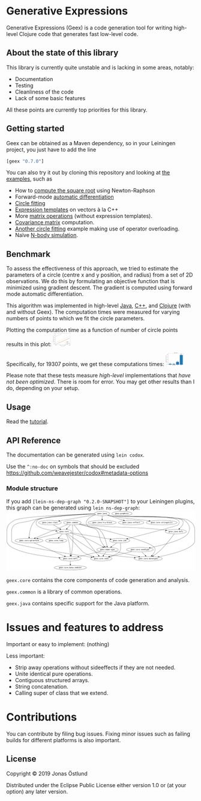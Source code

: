 # Generative Expressions

Generative Expressions (Geex) is a code generation tool for writing high-level Clojure code that generates fast low-level code.

## About the state of this library

This library is currently quite unstable and is lacking in some areas, notably:

  * Documentation
  * Testing
  * Cleanliness of the code
  * Lack of some basic features

All these points are currently top priorities for this library.

## Getting started

Geex can be obtained as a Maven dependency, so in your Leiningen project, you just have to add the line
```clj
[geex "0.7.0"]
```

You can also try it out by cloning this repository and looking at [the examples](test/examples), such as 
  * How to [compute the square root](test/examples/sqrt_test.clj) using Newton-Raphson
  * Forward-mode [automatic differentiation](test/examples/ad_test.clj)
  * [Circle fitting](test/examples/circle_fit_test.clj)
  * [Expression templates](test/examples/expr_templates_test.clj) on vectors à la C++
  * More [matrix operations](test/examples/matrix_test.clj) (without expression templates).
  * [Covariance matrix](test/examples/covariance_test.clj) computation.
  * [Another circle fitting](test/examples/cljd_circle_test.clj) example making use of operator overloading.
  * Naïve [N-body simulation](test/examples/nbody_test.clj).

## Benchmark

To assess the effectiveness of this approach, we tried to estimate the parameters of a circle (centre x and y position, and radius) from a set of 2D observations. We do this by formulating an objective function that is minimized using gradient descent. The gradient is computed using forward mode automatic differentiation.

This algorithm was implemented in high-level [Java](https://github.com/jonasseglare/cljd2019/blob/master/srcjava/cljd/CircleOpt.java), [C++](https://github.com/jonasseglare/cljd2019/blob/master/cpp/circleopt.cpp), and [Clojure](https://github.com/jonasseglare/cljd2019/blob/master/src/cljd/circle.clj) (with and without Geex). The computation times were measured for varying numbers of points to which we fit the circle parameters.

Plotting the computation time as a function of number of circle points results in this plot:
<img src="circlelines.png" width="48">


Specifically, for 19307 points, we get these computations times:
<img src="circlebars.png" width="48">

Please note that these tests measure *high-level* implementations that *have not been optimized*. There is room for error. You may get other results than I do, depending on your setup.

## Usage

Read the [tutorial](./doc/intro.md).

## API Reference

The documentation can be generated using ```lein codox```.

Use the ```^:no-doc``` on symbols that should be excluded
https://github.com/weavejester/codox#metadata-options

### Module structure
If you add ```[lein-ns-dep-graph "0.2.0-SNAPSHOT"]``` to your Leiningen plugins, this graph can be generated using ```lein ns-dep-graph```:
![Module graph](ns-dep-graph.png)

```geex.core``` contains the core components of code generation and analysis.

```geex.common``` is a library of common operations.

```geex.java``` contains specific support for the Java platform.

# Issues and features to address

Important or easy to implement:
  (nothing)

Less important:
 * Strip away operations without sideeffects if they are not needed.
 * Unite identical pure operations.
 * Contiguous structured arrays.
 * String concatenation.
 * Calling super of class that we extend.

# Contributions

You can contribute by filing bug issues. Fixing minor issues such as failing builds for different platforms is also important.

## License

Copyright © 2019 Jonas Östlund

Distributed under the Eclipse Public License either version 1.0 or (at
your option) any later version.
